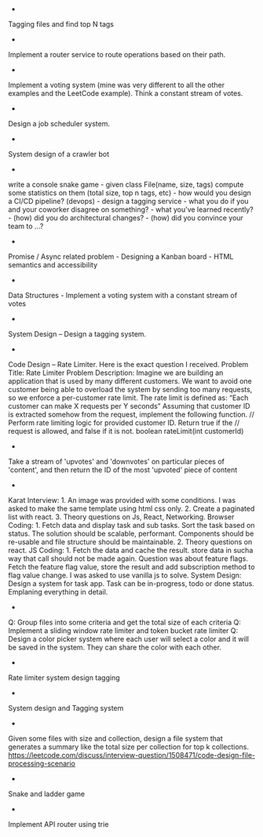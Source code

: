 -
Tagging files and find top N tags

-
Implement a router service to route operations based on their path.

-
Implement a voting system (mine was very different to all the other examples and the LeetCode example). Think a constant stream of votes.

-
Design a job scheduler system.

-
System design of a crawler bot

-
write a console snake game - given class File(name, size, tags) compute some statistics on them (total size, top n tags, etc) - how would you design a CI/CD pipeline? (devops) - design a tagging service - what you do if you and your coworker disagree on something? - what you've learned recently? - (how) did you do architectural changes? - (how) did you convince your team to ...?

-
Promise / Async related problem - Designing a Kanban board - HTML semantics and accessibility

-
Data Structures - Implement a voting system with a constant stream of votes

-
System Design – Design a tagging system.

-
Code Design – Rate Limiter. Here is the exact question I received. Problem Title: Rate Limiter Problem Description: Imagine we are building an application that is used by many different customers. We want to avoid one customer being able to overload the system by sending too many requests, so we enforce a per-customer rate limit. The rate limit is defined as: “Each customer can make X requests per Y seconds” Assuming that customer ID is extracted somehow from the request, implement the following function. // Perform rate limiting logic for provided customer ID. Return true if the // request is allowed, and false if it is not. boolean rateLimit(int customerId)

-
Take a stream of 'upvotes' and 'downvotes' on particular pieces of 'content', and then return the ID of the most 'upvoted' piece of content

-
Karat Interview: 1. An image was provided with some conditions. I was asked to make the same template using html css only. 2. Create a paginated list with react. 3. Theory questions on Js, React, Networking. Browser Coding: 1. Fetch data and display task and sub tasks. Sort the task based on status. The solution should be scalable, performant. Components should be re-usable and file structure should be maintainable. 2. Theory questions on react. JS Coding: 1. Fetch the data and cache the result. store data in sucha way that call should not be made again. Question was about feature flags. Fetch the feature flag value, store the result and add subscription method to flag value change. I was asked to use vanilla js to solve. System Design: Design a system for task app. Task can be in-progress, todo or done status. Emplaning everything in detail.

-
Q: Group files into some criteria and get the total size of each criteria 
Q: Implement a sliding window rate limiter and token bucket rate limiter 
Q: Design a color picker system where each user will select a color and it will be saved in the system. They can share the color with each other.

-
Rate limiter system design tagging

-
System design and Tagging system

-
Given some files with size and collection, design a file system that generates a summary like the total size per collection for top k collections. https://leetcode.com/discuss/interview-question/1508471/code-design-file-processing-scenario

-
Snake and ladder game

-
Implement API router using trie
